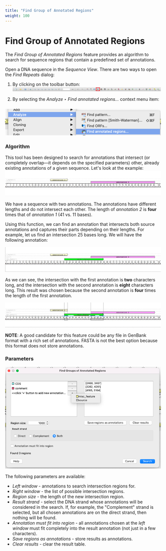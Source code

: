 ```yaml
---
title: "Find Group of Annotated Regions"
weight: 100
---
```


# Find Group of Annotated Regions

The _Find Group of Annotated Regions_ feature provides an algorithm to search for sequence regions that contain a predefined set of annotations.

Open a DNA sequence in the _Sequence View_. There are two ways to open the _Find Repeats_ dialog:

1. By clicking on the toolbar button:
   ![](/images/65930692/96666131.png)

2. By selecting the _Analyze ‣ Find annotated regions..._ context menu item:

### ![](/images/65930692/96666132.png)

### Algorithm

This tool has been designed to search for annotations that intersect (or completely overlap—it depends on the specified parameters) other, already existing annotations of a given sequence. Let's look at the example: ![](/images/65930692/96666133.jpg)

We have a sequence with two annotations. The annotations have different lengths and do not intersect each other. The length of _annotation 2_ is **four** times that of _annotation 1_ (41 vs. 11 bases).

Using this function, we can find an annotation that intersects both source annotations and captures their parts depending on their lengths. For example, let us find an intersection 25 bases long. We will have the following annotation:

![](/images/65930692/96666134.jpg)

As we can see, the intersection with the first annotation is **two** characters long, and the intersection with the second annotation is **eight** characters long. This result was chosen because the second annotation is **four** times the length of the first annotation.

![](/images/65930692/96666135.jpg)

**NOTE**: A good candidate for this feature could be any file in GenBank format with a rich set of annotations. FASTA is not the best option because this format does not store annotations.

### Parameters

![](/images/65930692/96666136.png)

The following parameters are available:

* _Left window_ - annotations to search intersection regions for.
* _Right window_ - the list of possible intersection regions.
* _Region size_ - the length of the new intersection region.
* _Result strand_ - select the DNA strand whose annotations will be considered in the search. If, for example, the "Complement" strand is selected, but all chosen annotations are on the direct strand, then nothing will be found.
* _Annotation must fit into region_ - all annotations chosen at the _left window_ must fit completely into the result annotation (not just in a few characters).
* _Save regions as annotations_ - store results as annotations.
* _Clear results_ - clear the result table.